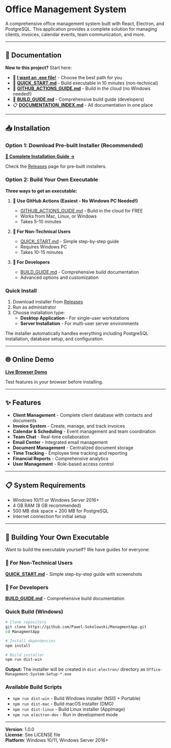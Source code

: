 # Office Management System

A comprehensive office management system built with React, Electron, and PostgreSQL. This application provides a complete solution for managing clients, invoices, calendar events, team communication, and more.

---

## 📖 Documentation

**New to this project?** Start here:
- 🚀 **[I want an .exe file!](DOCUMENTATION_INDEX.md)** - Choose the best path for you
- 📘 **[QUICK_START.md](QUICK_START.md)** - Build executable in 10 minutes (non-technical)
- 🤖 **[GITHUB_ACTIONS_GUIDE.md](GITHUB_ACTIONS_GUIDE.md)** - Build in the cloud (no Windows needed!)
- 📗 **[BUILD_GUIDE.md](BUILD_GUIDE.md)** - Comprehensive build guide (developers)
- 📋 **[DOCUMENTATION_INDEX.md](DOCUMENTATION_INDEX.md)** - All documentation in one place

---

## 📥 Installation

### Option 1: Download Pre-built Installer (Recommended)

**[📘 Complete Installation Guide →](INSTALLATION_GUIDE.md)**

Check the [Releases](https://github.com/Pawel-Sokolowski/ManagmentApp/releases) page for pre-built installers.

### Option 2: Build Your Own Executable

**Three ways to get an executable:**

1. **🚀 Use GitHub Actions (Easiest - No Windows PC Needed!)**
   - [GITHUB_ACTIONS_GUIDE.md](GITHUB_ACTIONS_GUIDE.md) - Build in the cloud for FREE
   - Works from Mac, Linux, or Windows
   - Takes 5-10 minutes

2. **📘 For Non-Technical Users**
   - [QUICK_START.md](QUICK_START.md) - Simple step-by-step guide
   - Requires Windows PC
   - Takes 10-15 minutes

3. **📗 For Developers**
   - [BUILD_GUIDE.md](BUILD_GUIDE.md) - Comprehensive build documentation
   - Advanced options and customization

### Quick Install
1. Download installer from [Releases](https://github.com/Pawel-Sokolowski/ManagmentApp/releases)
2. Run as administrator
3. Choose installation type:
   - **Desktop Application** - For single-user workstations
   - **Server Installation** - For multi-user server environments

The installer automatically handles everything including PostgreSQL installation, database setup, and configuration.

---

## 🌐 Online Demo

**[Live Browser Demo](https://pawel-sokolowski.github.io/ManagmentApp/)**

Test features in your browser before installing.

---

## ✨ Features

- **Client Management** - Complete client database with contacts and documents
- **Invoice System** - Create, manage, and track invoices
- **Calendar & Scheduling** - Event management and team coordination
- **Team Chat** - Real-time collaboration
- **Email Center** - Integrated email management
- **Document Management** - Centralized document storage
- **Time Tracking** - Employee time tracking and reporting
- **Financial Reports** - Comprehensive analytics
- **User Management** - Role-based access control

---

## 📋 System Requirements

- Windows 10/11 or Windows Server 2016+
- 4 GB RAM (8 GB recommended)
- 500 MB disk space + 200 MB for PostgreSQL
- Internet connection for initial setup

---

## 🔧 Building Your Own Executable

Want to build the executable yourself? We have guides for everyone:

### 📘 For Non-Technical Users
**[QUICK_START.md](QUICK_START.md)** - Simple step-by-step guide with screenshots

### 📗 For Developers
**[BUILD_GUIDE.md](BUILD_GUIDE.md)** - Comprehensive build documentation

### Quick Build (Windows)

```bash
# Clone repository
git clone https://github.com/Pawel-Sokolowski/ManagmentApp.git
cd ManagmentApp

# Install dependencies
npm install

# Build installer
npm run dist-win
```

**Output:** The installer will be created in `dist-electron/` directory as `Office-Management-System-Setup-*.exe`

### Available Build Scripts

- `npm run dist-win` - Build Windows installer (NSIS + Portable)
- `npm run dist-mac` - Build macOS installer (DMG)
- `npm run dist-linux` - Build Linux installer (AppImage)
- `npm run electron-dev` - Run in development mode

---

**Version**: 1.0.0  
**License**: See LICENSE file  
**Platform**: Windows 10/11, Windows Server 2016+
